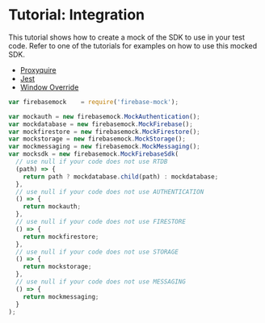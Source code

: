 # Tutorial: Integration

This tutorial shows how to create a mock of the SDK to use in your test code.  Refer to one of the tutorials for examples on how to use this mocked SDK.
- [Proxyquire](proxyquire.md)
- [Jest](jest.md)
- [Window Override](window.md)

```js
var firebasemock    = require('firebase-mock');

var mockauth = new firebasemock.MockAuthentication();
var mockdatabase = new firebasemock.MockFirebase();
var mockfirestore = new firebasemock.MockFirestore();
var mockstorage = new firebasemock.MockStorage();
var mockmessaging = new firebasemock.MockMessaging();
var mocksdk = new firebasemock.MockFirebaseSdk(
  // use null if your code does not use RTDB
  (path) => {
    return path ? mockdatabase.child(path) : mockdatabase;
  },
  // use null if your code does not use AUTHENTICATION
  () => {
    return mockauth;
  },
  // use null if your code does not use FIRESTORE
  () => {
    return mockfirestore;
  },
  // use null if your code does not use STORAGE
  () => {
    return mockstorage;
  },
  // use null if your code does not use MESSAGING
  () => {
    return mockmessaging;
  }
);
```
